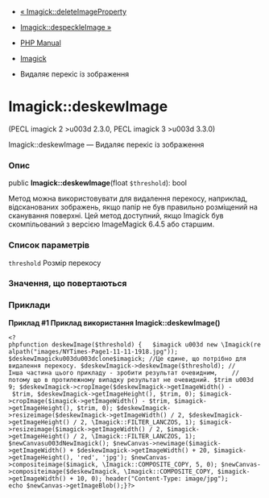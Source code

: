 - [« Imagick::deleteImageProperty](imagick.deleteimageproperty.md)
- [Imagick::despeckleImage »](imagick.despeckleimage.md)

- [PHP Manual](index.md)
- [Imagick](class.imagick.md)
- Видаляє перекіс із зображення

# Imagick::deskewImage

(PECL imagick 2 \>u003d 2.3.0, PECL imagick 3 \>u003d 3.3.0)

Imagick::deskewImage — Видаляє перекіс із зображення

### Опис

public **Imagick::deskewImage**(float `$threshold`): bool

Метод можна використовувати для видалення перекосу, наприклад,
відсканованих зображень, якщо папір не був правильно розміщений на
сканування поверхні. Цей метод доступний, якщо Imagick був
скомпільований з версією ImageMagick 6.4.5 або старшим.

### Список параметрів

`threshold`
Розмір перекосу

### Значення, що повертаються

### Приклади

**Приклад #1 Приклад використання **Imagick::deskewImage()****

` <?phpfunction deskewImage($threshold) {   $imagick u003d new \Imagick(realpath("images/NYTimes-Page1-11-11-1918.jpg")); $deskewImagicku003du003dclone$imagick; //Це єдине, що потрібно для видалення перекосу. $deskewImagick->deskewImage($threshold); //Інша частина цього прикладу - зробити результат очевидним,    //потому що в протилежному випадку результат не очевидний. $trim u003d 9; $deskewImagick->cropImage($deskewImagick->getImageWidth() - $trim, $deskewImagick->getImageHeight(), $trim, 0); $imagick->cropImage($imagick->getImageWidth() - $trim, $imagick->getImageHeight(), $trim, 0); $deskewImagick->resizeimage($deskewImagick->getImageWidth() / 2, $deskewImagick->getImageHeight() / 2, \Imagick::FILTER_LANCZOS, 1); $imagick->resizeimage($imagick->getImageWidth() / 2, $imagick->getImageHeight() / 2, \Imagick::FILTER_LANCZOS, 1); $newCanvasu003dNewImagick(); $newCanvas->newimage($imagick->getImageWidth() + $deskewImagick->getImageWidth() + 20, $imagick->getImageHeight(), 'red', 'jpg'); $newCanvas->compositeimage($imagick, \Imagick::COMPOSITE_COPY, 5, 0); $newCanvas->compositeimage($deskewImagick, \Imagick::COMPOSITE_COPY, $imagick->getImageWidth() + 10, 0); header("Content-Type: image/jpg"); echo $newCanvas->getImageBlob();}?> `
